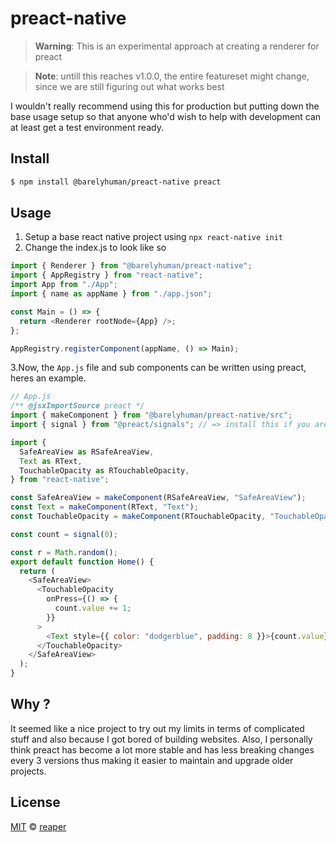 # preact-native

> **Warning**: This is an experimental approach at creating a renderer for
> preact

> **Note**: untill this reaches v1.0.0, the entire featureset might change,
> since we are still figuring out what works best

I wouldn't really recommend using this for production but putting down the base
usage setup so that anyone who'd wish to help with development can at least get
a test environment ready.

## Install

```sh
$ npm install @barelyhuman/preact-native preact
```

## Usage

1. Setup a base react native project using `npx react-native init`
2. Change the index.js to look like so

```js
import { Renderer } from "@barelyhuman/preact-native";
import { AppRegistry } from "react-native";
import App from "./App";
import { name as appName } from "./app.json";

const Main = () => {
  return <Renderer rootNode={App} />;
};

AppRegistry.registerComponent(appName, () => Main);
```

3.Now, the `App.js` file and sub components can be written using preact, heres
an example.

```js
// App.js
/** @jsxImportSource preact */
import { makeComponent } from "@barelyhuman/preact-native/src";
import { signal } from "@preact/signals"; // => install this if you are using this example

import {
  SafeAreaView as RSafeAreaView,
  Text as RText,
  TouchableOpacity as RTouchableOpacity,
} from "react-native";

const SafeAreaView = makeComponent(RSafeAreaView, "SafeAreaView");
const Text = makeComponent(RText, "Text");
const TouchableOpacity = makeComponent(RTouchableOpacity, "TouchableOpacity");

const count = signal(0);

const r = Math.random();
export default function Home() {
  return (
    <SafeAreaView>
      <TouchableOpacity
        onPress={() => {
          count.value += 1;
        }}
      >
        <Text style={{ color: "dodgerblue", padding: 8 }}>{count.value}</Text>
      </TouchableOpacity>
    </SafeAreaView>
  );
}
```

## Why ?

It seemed like a nice project to try out my limits in terms of complicated stuff
and also because I got bored of building websites. Also, I personally think
preact has become a lot more stable and has less breaking changes every 3
versions thus making it easier to maintain and upgrade older projects.

## License

[MIT](/LICENSE) &copy; [reaper](https://reaper.is)
